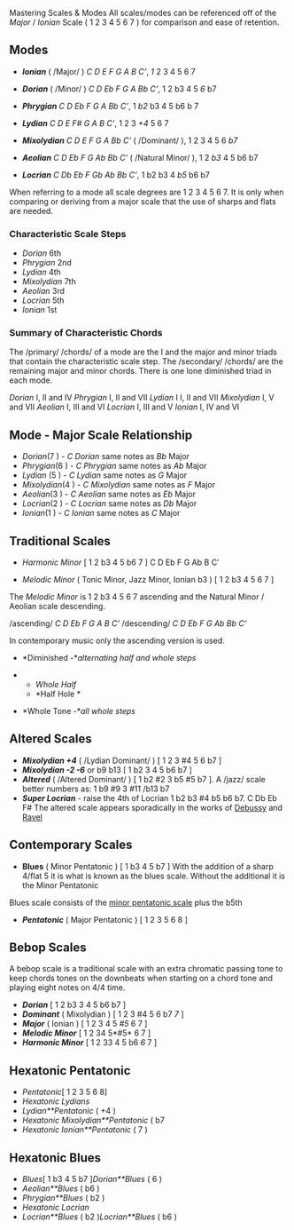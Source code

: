 Mastering Scales & Modes
All scales/modes can be referenced off of the *Major* / *Ionian* Scale ( 1 2 3 4 5 6 7 ) for comparison and ease of retention.

## Modes
* ***Ionian*** ( /Major/ )
	*C D E F G A B C’*, *1* 2 3 4 5 6 7 

* ***Dorian*** ( /Minor/ )
	*C D Eb F G A Bb C’*, 1 2 b3 4 5 *6* b7

* ***Phrygian***
	*C D Eb F G A Bb C’*, 1 *b2* b3 4 5 b6 b 7 

* ***Lydian***
	*C D E F# G A B C’*, 1 2 3 *+4* 5 6 7

* ***Mixolydian*** 
	*C D E F G A Bb C’* ( /Dominant/ ), 1 2 3 4 5 6 *b7* 

* ***Aeolian***
	*C D Eb F G Ab Bb C’* ( /Natural Minor/ ), 1 2 *b3* 4 5 b6 b7 

* ***Locrian***
	*C Db Eb F Gb Ab Bb C’*, 1 b2 b3 4 *b5* b6 b7

When referring to a mode all scale degrees are 1 2 3 4 5 6 7. It is only when comparing or deriving from a major scale that the use of sharps and flats are needed.

### Characteristic Scale Steps

* *Dorian* 6th
* *Phrygian* 2nd
* *Lydian* 4th
* *Mixolydian* 7th
* *Aeolian* 3rd
* *Locrian* 5th
* *Ionian* 1st 

### Summary of Characteristic Chords
The /primary/ /chords/ of a mode are the I and the major and minor triads that contain the characteristic scale step. The /secondary/ /chords/ are the remaining major and minor chords. There is one lone diminished triad in each mode.

*Dorian* I, II and IV 
*Phrygian* I, II and VII 
*Lydian* I  I, II and VII 
*Mixolydian* I, V and VII 
*Aeolian* I, III and VI 
*Locrian* I, III and V 
*Ionian* I, IV and VI 

## Mode - Major Scale Relationship

* *Dorian*(7 ) - *C Dorian* same notes as *Bb* Major
* *Phrygian*(6 ) - *C Phrygian* same notes as *Ab* Major
* *Lydian* (5 ) - *C Lydian* same notes as *G* Major
* *Mixolydian*(4 ) - *C Mixolydian* same notes as *F* Major
* *Aeolian*(3 ) - *C Aeolian* same notes as *Eb* Major
* *Locrian*(2 ) - *C Locrian* same notes as *Db* Major
* *Ionian*(1 ) - *C Ionian* same notes as *C* Major

## Traditional Scales

* *Harmonic Minor* [ 1 2 b3 4 5 b6 7 ]
	C D Eb F G Ab B C’

* *Melodic Minor* ( Tonic Minor, Jazz Minor, Ionian b3 ) [ 1 2 b3 4 5 6 7 ]

The *Melodic Minor* is 1 2 b3 4 5 6 7 ascending and the Natural Minor / Aeolian scale descending.
		
/ascending/ *C D Eb F G A B C’* /descending/ *C D Eb F G Ab Bb C’*
		
In contemporary music only the ascending version is used.
	
* *Diminished -**alternating half and whole steps*
* 
	* *Whole Half*
	* *Half Hole *

* *Whole Tone -**all whole steps*

## Altered Scales

* ***Mixolydian +4*** ( /Lydian Dominant/ ) [ 1 2 3 #4 5 6 b7 ]
* ***Mixolydian -2 -6*** or b9 b13 [ 1 b2 3 4 5 b6 b7 ]
* ***Altered***  ( /Altered Dominant/ ) [ 1 b2 #2 3 b5 #5 b7 ]. A /jazz/ scale better numbers as:  1 b9 #9 3 #11 /b13 b7
* ***Super Locrian***  - raise the 4th of Locrian 1 b2 b3 #4 b5 b6 b7. 
	C Db Eb F#
The altered scale appears sporadically in the works of  [Debussy](https://en.wikipedia.org/wiki/Claude_Debussy)  and  [Ravel](https://en.wikipedia.org/wiki/Maurice_Ravel) 

## Contemporary Scales
* **Blues** ( Minor Pentatonic )
[  1 b3 4 5 b7 ]
With the addition of a sharp 4/flat 5 it is what is known as the blues scale. 
Without the additional it is the Minor Pentatonic

Blues scale consists of the  [minor pentatonic scale](https://en.wikipedia.org/wiki/Pentatonic_scale#Minor_pentatonic_scale)  plus the b5th

* ***Pentatonic*** ( Major Pentatonic ) [  1 2 3 5 6 8 ]

## Bebop Scales
A bebop scale is a traditional scale with an extra chromatic passing tone to keep chords tones on the downbeats when starting on a chord tone and playing eight notes on 4/4 time.

* ***Dorian*** [ 1 2 b3 3 4 5 b6 b7 ]
* ***Dominant*** ( Mixolydian ) [ 1 2 3 #4 5 6 b7 *7* ]
* ***Major*** ( Ionian ) [ 1 2 3 4 5 *#5* 6 7 ]
* ***Melodic Minor***  [ 1 2 34 5*#5* 6 7 ]
* ***Harmonic Minor***  [ 1 2 33 4 5 b6 *6* 7 ]

## Hexatonic Pentatonic
* *Pentatonic*[  1 2 3 5 6 8]
* *Hexatonic Lydians*
* *Lydian**Pentatonic* ( +4 )
* *Hexatonic Mixolydian**Pentatonic* ( b7 
* *Hexatonic Ionian**Pentatonic* ( 7 )


## Hexatonic Blues
* *Blues*[  1 b3 4 5 b7 ]*Dorian**Blues* ( 6 )
* *Aeolian**Blues* ( b6 )
* *Phrygian**Blues*  ( b2 )
* *Hexatonic Locrian* 
* *Locrian**Blues* ( b2 )*Locrian**Blues* ( b6 )
